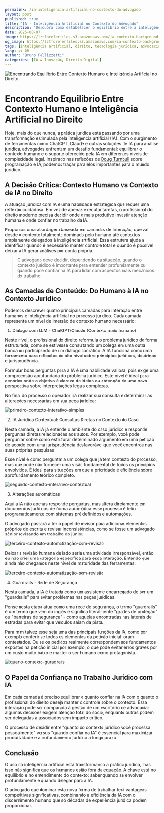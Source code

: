```yaml
---
permalink: /ia-inteligencia-artificial-no-contexto-do-advogado
layout: post
published: true
title: "IA - Inteligência Artificial no Contexto do Advogado"
description: "Descubra como estabelecer o equilíbrio entre a inteligência artificial e o contexto humano na prática jurídica com insights adaptados da análise de Doug Turnbull."
date: 2025-08-07
image: https://lztforeferfiles.s3.amazonaws.com/ia-contexto-background-c.png
og_image: https://lztforeferfiles.s3.amazonaws.com/ia-contexto-background-c.png
tags: [inteligência artificial, direito, tecnologia jurídica, advocacia assistida por AI]
lang: pt-BR
author: "Bruno Pellizzetti"
categories: [IA & Inovação, Direito Digital]
---
```


![Encontrando Equilíbrio Entre Contexto Humano e Inteligência Artificial no Direito](https://lztforeferfiles.s3.amazonaws.com/ia-contexto-background-c.png)

# Encontrando Equilíbrio Entre Contexto Humano e Inteligência Artificial no Direito

Hoje, mais do que nunca, a prática jurídica está passando por uma transformação estimulada pela inteligência artificial (IA). Com o surgimento de ferramentas como ChatGPT, Claude e outras soluções de IA para análise jurídica, advogados enfrentam um desafio fundamental: equilibrar o contexto humano e o suporte oferecido pela IA em diferentes níveis de complexidade legal. Inspirado nas reflexões de [Doug Turnbull](https://softwaredoug.com/blog/2025/07/30/layers-of-ai-coding) sobre programação e IA, podemos traçar paralelos importantes para o mundo jurídico.


## A Decisão Crítica: Contexto Humano vs Contexto de IA no Direito

A atuação jurídica com IA é uma habilidade estratégica que requer uma reflexão cuidadosa. Em vez de apenas executar tarefas, o profissional do direito moderno precisa decidir onde é mais produtivo investir atenção humana e onde confiar no trabalho da IA.

Propomos uma abordagem baseada em camadas de interação, que vai desde o contexto totalmente dominado pelo humano até contextos amplamente delegados à inteligência artificial. Essa estrutura ajuda a identificar quando é necessário manter controle total e quando é possível deixar a IA gerar análises por conta própria.

> O advogado deve decidir, dependendo da situação, quando o contexto jurídico é importante para entender profundamente ou quando pode confiar na IA para lidar com aspectos mais mecânicos do trabalho.

## As Camadas de Conteúdo: Do Humano à IA no Contexto Jurídico

Podemos descrever quatro principais camadas para interação entre humanos e inteligência artificial no processo jurídico. Cada camada representa um nível de imersão de contexto humano necessário:

1. Diálogo com LLM - ChatGPT/Claude (Contexto mais humano)

Neste nível, o profissional do direito reformula o problema jurídico de forma estruturada, como se estivesse consultando um colega em uma outra banca ou participando de um diálogo socrático. A IA funciona como uma ferramenta para reflexões de alto nível sobre princípios jurídicos, doutrinas e jurisprudência.

Formular boas perguntas para a IA é uma habilidade valiosa, pois exige uma compreensão aprofundada do problema jurídico. Este nível é ideal para cenários onde o objetivo é clareza de ideias ou obtenção de uma nova perspectiva sobre interpretações legais complexas.

No final do processo o operador irá realizar sua consulta e determinar as alterações necessárias em sua peça jurídica:

![primeiro-contexto-interativo-simples](https://lztforeferfiles.s3.amazonaws.com/ia-contexto-1-c.png)

2. IA Jurídica Contextual: Consultas Diretas no Contexto do Caso

Nesta camada, a IA já entende o ambiente do caso jurídico e responde perguntas diretas relacionadas aos autos. Por exemplo, você pode perguntar sobre como estruturar determinado argumento em uma petição de acordo com uma jurisprudência desfavorável que você encontrou nas suas próprias pesquisas

Esse nível é como perguntar a um colega que já tem contexto do processo, mas que pode não fornecer uma visão fundamental de todos os princípios envolvidos. É ideal para situações em que a prioridade é eficiência sobre aprofundamento teórico completo.

![segundo-contexto-interativo-contextual](https://lztforeferfiles.s3.amazonaws.com/ia-contexto-3-c.png)

3. Alterações automáticas

Aqui a IA não apenas responde perguntas, mas altera diretamente em documentos jurídicos de forma automática esse processo é feito programaticamente com sistemas pré definidos e automações.

O advogado passará a ter o papel de revisor para adicionar elementos próprios de escrita e revisar inconsistências, como se fosse um advogado sênior revisando um trabalho do júnior.

![terceiro-contexto-automatização-com-revisão](https://lztforeferfiles.s3.amazonaws.com/ia-contexto-2-c.png)

Deixar a revisão humana de lado seria uma atividade irresponsável, então eu não criei uma categoria específica para essa interação. Entendo que ainda não chegamos neste nível de maturidade das ferramentas:

![terceiro-contexto-automatização-sem-revisão](https://lztforeferfiles.s3.amazonaws.com/ia-contexto-2b-c.png)

4. Guardrails - Rede de Segurança

Nesta camada, a IA é tratada como um assistente encarregado de ser um "guardrails" para evitar problemas nas peças jurídicas.

Pense nesta etapa atua como uma rede de segurança, o termo "guardrails" é um termo que vem do inglês e significa literalmente "grades de proteção" ou "barreiras de segurança" - como aquelas encontradas nas laterais de estradas para evitar que veículos saiam da pista.

Para mim talvez esse seja uma das principais funções da IA, como por exemplo conferir se todos os elementos da petição inicial foram contestados. Ou se os pedidos realmente correspondem aos fundamentos expostos na petição inicial por exemplo, o que pode evitar erros graves por um custo muito baixo e manter o ser humano como protagonista.

![quarto-contexto-guradrails](https://lztforeferfiles.s3.amazonaws.com/ia-contexto-4-c.png)

## O Papel da Confiança no Trabalho Jurídico com IA

Em cada camada é preciso equilibrar o quanto confiar na IA com o quanto o profissional do direito deseja manter o controle sobre o contexto. Essa interação pode ser comparada à gestão de um escritório de advocacia: algumas decisões exigem atenção total do sócio, enquanto outras podem ser delegadas a associados sem impacto crítico.

O processo de decidir entre "quanto do contexto jurídico você processa pessoalmente" versus "quando confiar na IA" é essencial para maximizar produtividade e aprofundamento jurídico a longo prazo.

## Conclusão

O uso da inteligência artificial está transformando a prática jurídica, mas isso não significa que os humanos estão fora da equação. A chave está no equilíbrio e no entendimento do contexto: saber quando se envolver profundamente e quando delegar para a IA.

O advogado que dominar esta nova forma de trabalhar terá vantagens competitivas significativas, combinando a eficiência da IA com o discernimento humano que só décadas de experiência jurídica podem proporcionar.
